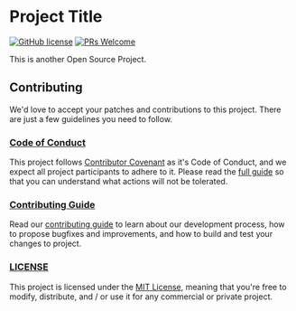 # Project Title

[![GitHub license](https://img.shields.io/badge/license-MIT-blue.svg)](./LICENSE) [![PRs Welcome](https://img.shields.io/badge/PRs-welcome-brightgreen.svg)](./CONTRIBUTING.md)


This is another Open Source Project.

## Contributing

We'd love to accept your patches and contributions to this project. There are just a few guidelines you need to follow.

### [Code of Conduct](./CODE_OF_CONDUCT.md)

This project follows [Contributor Covenant](https://www.contributor-covenant.org/)
as it's Code of Conduct, and we expect all project participants to adhere to it.
Please read the [full guide](./CODE_OF_CONDUCT.md) so that you can understand 
what actions will not be tolerated.

### [Contributing Guide](./CONTRIBUTING.md)

Read our [contributing guide](./CONTRIBUTING.md) to learn about our development process, how to propose bugfixes and improvements, and how to build and test your changes to project.

### [LICENSE](./LICENSE)

This project is licensed under the [MIT License](./LICENSE), meaning that you're free to modify, distribute, and / or use it for any commercial or private project.
